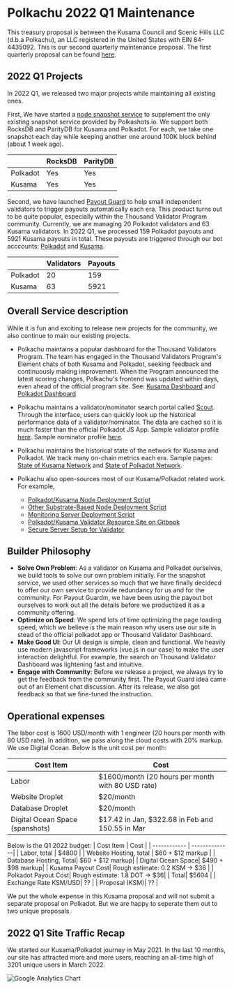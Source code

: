 # Polkachu 2022 Q1 Maintenance

This treasury proposal is between the Kusama Council and Scenic Hills LLC (d.b.a Polkachu), an LLC registered in the United States with EIN 84-4435092. This is our second quarterly maintenance proposal. The first quarterly proposal can be found [here](/polkachu_2021q4_maintenance.md).


## 2022 Q1 Projects
In 2022 Q1, we released two major projects while maintaining all existing ones. 

First, We have started a [node snapshot service](https://polkachu.com/snapshots) to supplement the only existing snapshot service provided by Polkashots.io. We support both RocksDB and ParityDB for Kusama and Polkadot. For each, we take one snapshot each day while keeping another one around 100K block behind (about 1 week ago). 

|              | RocksDB       | ParityDB    |
| ------------ | --------------| ----------- |
| Polkadot     | Yes           | Yes         |
| Kusama       | Yes           | Yes         |

Second, we have launched [Payout Guard](https://polkachu.com/payout_guard) to help small independent validators to trigger payouts automatically each era. This product turns out to be quite popular, especially within the Thousand Validator Program community. Currently, we are managing 20 Polkadot validators and 63 Kusama validators. In 2022 Q1, we processed 159 Polkadot payouts and 5921 Kusama payouts in total. These payouts are triggered through our bot acccounts: [Polkadot](https://polkadot.subscan.io/account/14H2TZhfH13ebngvvUtZLGp8mFGw4DyH5uSSqpYVUnfkhRLu) and [Kusama](https://kusama.subscan.io/account/EAm8eWXxTXFTBEzmAVbhF4vu8r9LCpxsJ2u6QAS5N59VPDF).

|              | Validators    | Payouts     |
| ------------ | --------------| ----------- |
| Polkadot     | 20            | 159         |
| Kusama       | 63            | 5921        |


## Overall Service description
While it is fun and exciting to release new projects for the community, we also continue to main our existing projects. 
- Polkachu maintains a popular dashboard for the Thousand Validators Program. The team has engaged in the Thousand Validators Program's Element chats of both Kusama and Polkadot, seeking feedback and continuously making improvement. When the Program announced the latest scoring changes, Polkachu's frontend was updated within days, even ahead of the official program site. See: [Kusama Dashboard](https://polkachu.com/kusama/thousand_validators) and [Polkadot Dashboard](https://polkachu.com/polkadot/thousand_validator)
 
- Polkachu maintains a validator/nominator search portal called [Scout](https://polkachu.com/scout). Through the interface, users can quickly look up the historical performance data of a validator/nominator. The data are cached so it is much faster than the official Polkadot JS App. Sample validator profile [here](https://polkachu.com/kusama/validators/CsKvJ4fdesaRALc5swo5iknFDpop7YUwKPJHdmUvBsUcMGb). Sample nominator profile [here](https://polkachu.com/kusama/nominators/HTAeD1dokCVs9MwnC1q9s2a7d2kQ52TAjrxE1y5mj5MFLLA). 

- Polkachu maintains the historical state of the network for Kusama and Polkadot. We track many on-chain metrics each era. Sample pages: [State of Kusama Network](https://polkachu.com/kusama/era_summaries) and [State of Polkadot Network](https://polkachu.com/polkadot/era_summaries). 

- Polkachu also open-sources most of our Kusama/Polkadot related work. For example, 
     - [Polkadot/Kusama Node Deployment Script](https://github.com/polkachu/polkadot-validator)
     - [Other Substrate-Based Node Deployment Script](https://github.com/polkachu/substrate-validator)
     - [Monitoring Server Deployment Script](https://github.com/polkachu/server-monitoring)
     - [Polkadot/Kusama Validator Resource Site on Gitbook](https://github.com/polkachu/validator-resources)
     - [Secure Server Setup for Validator](https://github.com/polkachu/secure-server-setup)


## Builder Philosophy
- **Solve Own Problem**: As a validator on Kusama and Polkadot ourselves, we build tools to solve our own problem initially. For the snapshot service, we used other services so much that we have finally decidecd to offer our own service to provide redundancy for us and for the community. For Payout Guardm, we have been using the payout bot ourselves to work out all the details before we productized it as a community offering. 
- **Optimize on Speed**: We spend lots of time optimizing the page loading speed, which we believe is the main reason why users use our site in stead of the official polkadot app or Thousand Validator Dashboard. 
- **Make Good UI**: Our UI design is simple, clean and functional. We heavily use modern javascript frameworks (vue.js in our case) to make the user interaction delightful. For example, the search on Thousand Validator Dashboard was lightening fast and intuitive.
- **Engage with Community**: Before we release a project, we always try to get the feedback from the community first. The Payout Guard idea came out of an Element chat discussion. After its release, we also got feedback so that we fine-tuned the instruction. 

## Operational expenses
The labor cost is 1600 USD/month with 1 engineer (20 hours per month with 80 USD rate). In addition, we pass along the cloud costs with 20% markup. We use Digital Ocean. Below is the unit cost per month:

| Cost Item          | Cost      | 
| ------------        | --------------| 
| Labor   | $1600/month (20 hours per month with 80 USD rate)  | 
| Website Droplet | $20/month | 
| Database Droplet | $20/month | 
| Digital Ocean Space (spanshots) |  $17.42 in Jan, $322.68 in Feb and 150.55 in Mar   | 

Below is the Q1 2022 budget:
| Cost Item          | Cost      | 
| ------------        | --------------| 
| Labor, total    | $4800 | 
| Website Hosting, total | $60 + $12 markup | 
| Database Hosting, Total| $60 + $12 markup| 
| Digital Ocean Space| $490 + $98 markup| 
| Kusama Payout Cost| Rough estimate: 0.2 KSM -> $36 | 
| Polkadot Payout Cost| Rough estimate: 1.8 DOT -> $36| 
| Total| $5604 | 
| Exchange Rate KSM/USD| ??  | 
| Proposal (KSM)| ?? | 

We put the whole expense in this Kusama proposal and will not submit a separate proposal on Polkadot. But we are happy to seperate them out to two unique proposals. 

## 2022 Q1 Site Traffic Recap
We started our Kusama/Polkadot journey in May 2021. In the last 10 months, our site has attracted more and more users, reaching an all-time high of 3201 unique users in March 2022. 

![Google Analytics Chart](https://i.imgur.com/68iDSxD.png)
